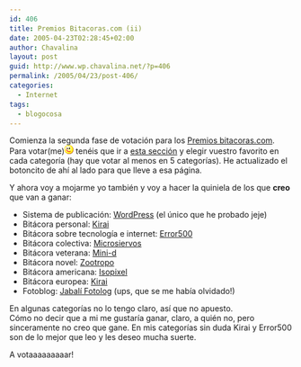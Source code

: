 ```yaml
---
id: 406
title: Premios Bitacoras.com (ii)
date: 2005-04-23T02:28:45+02:00
author: Chavalina
layout: post
guid: http://www.wp.chavalina.net/?p=406
permalink: /2005/04/23/post-406/
categories:
  - Internet
tags:
  - blogocosa
---
```

Comienza la segunda fase de votaci&oacute;n para los <a href="http://www.bitacoras.com/premios/" target="_blank">Premios bitacoras.com</a>. Para votar(me)![emo](/imagenes/emoticonos/guino.gif) ten&eacute;is que ir a <a href="http://www.bitacoras.com/premios/votar.php" target="_blank">esta secci&oacute;n</a> y elegir vuestro favorito en cada categor&iacute;a (hay que votar al menos en 5 categor&iacute;as). He actualizado el botoncito de ah&iacute; al lado para que lleve a esa p&aacute;gina.

Y ahora voy a mojarme yo tambi&eacute;n y voy a hacer la quiniela de los que **creo** que van a ganar:

  * Sistema de publicaci&oacute;n: <a href="http://www.wordpress.org/" target="_blank">WordPress</a> (el &uacute;nico que he probado jeje)
  * Bit&aacute;cora personal: <a href="http://kirai.bitacoras.com/" target="_blank">Kirai</a>
  * Bit&aacute;cora sobre tecnolog&iacute;a e internet: <a href="http://www.error500.net/" target="_blank">Error500</a>
  * Bit&aacute;cora colectiva: <a href="http://www.microsiervos.com/" target="_blank">Microsiervos</a>
  * Bit&aacute;cora veterana: <a href="http://www.minid.net/" target="_blank">Mini-d</a>
  * Bit&aacute;cora novel: <a href="http://zootropo.f2o.org/" target="_blank">Zootropo</a>
  * Bit&aacute;cora americana: <a href="http://www.isopixel.net/" target="_blank">Isopixel</a>
  * Bit&aacute;cora europea: <a href="http://kirai.bitacoras.com/" target="_blank">Kirai</a>
  * Fotoblog: <a href="http://fotolog.diariodeunjabali.com/" target="_blank">Jabal&iacute; Fotolog</a> (ups, que se me hab&iacute;a olvidado!)

En algunas categor&iacute;as no lo tengo claro, as&iacute; que no apuesto.  
C&oacute;mo no decir que a mi me gustar&iacute;a ganar, claro, a qui&eacute;n no, pero sinceramente no creo que gane. En mis categor&iacute;as sin duda Kirai y Error500 son de lo mejor que leo y les deseo mucha suerte.

A votaaaaaaaaar!
